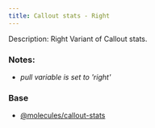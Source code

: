 ```yaml
---
title: Callout stats - Right
---
```

Description: Right Variant of Callout stats.

### Notes:
- _pull variable is set to 'right'_

### Base
- [@molecules/callout-stats](/?p=molecules-callout-stats)
